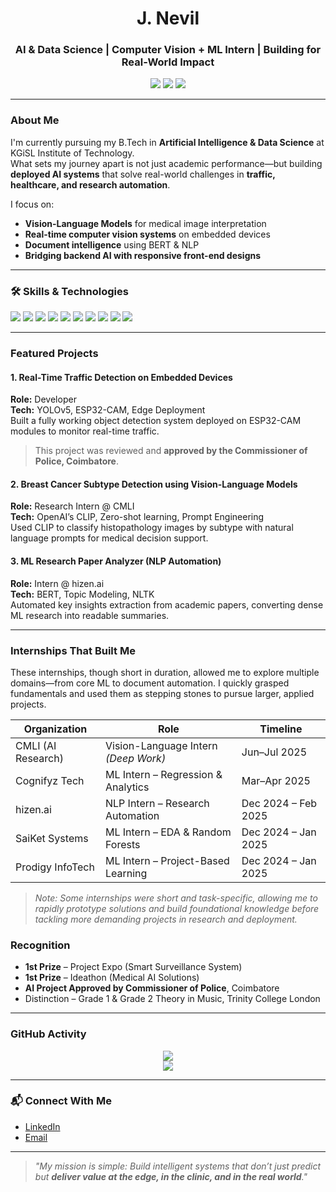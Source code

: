 <h1 align="center">J. Nevil</h1>
<h3 align="center">AI & Data Science | Computer Vision + ML Intern | Building for Real-World Impact</h3>

<p align="center">
  <a href="https://www.linkedin.com/in/nevilj"><img src="https://img.shields.io/badge/LinkedIn-nevilj-blue?style=flat&logo=linkedin" /></a>
  <a href="mailto:nevilj22@gmail.com"><img src="https://img.shields.io/badge/Email-nevilj22@gmail.com-red?style=flat&logo=gmail" /></a>
  <img src="https://komarev.com/ghpvc/?username=your-github-username&label=Profile%20views&color=0e75b6&style=flat" />
</p>

---

###  About Me

I'm currently pursuing my B.Tech in **Artificial Intelligence & Data Science** at KGiSL Institute of Technology.  
What sets my journey apart is not just academic performance—but building **deployed AI systems** that solve real-world challenges in **traffic, healthcare, and research automation**.

I focus on:
- **Vision-Language Models** for medical image interpretation  
- **Real-time computer vision systems** on embedded devices  
- **Document intelligence** using BERT & NLP  
- **Bridging backend AI with responsive front-end designs**

---

### 🛠 Skills & Technologies

<p>
  <img src="https://img.shields.io/badge/Python-3670A0?style=flat&logo=python&logoColor=white"/>
  <img src="https://img.shields.io/badge/JavaScript-F7DF1E?style=flat&logo=javascript&logoColor=black"/>
  <img src="https://img.shields.io/badge/TensorFlow-FF6F00?style=flat&logo=tensorflow&logoColor=white"/>
  <img src="https://img.shields.io/badge/OpenCV-5C3EE8?style=flat&logo=opencv&logoColor=white"/>
  <img src="https://img.shields.io/badge/YOLOv5-8A2BE2?style=flat"/>
  <img src="https://img.shields.io/badge/CLIP-000000?style=flat"/>
  <img src="https://img.shields.io/badge/BERT-yellow?style=flat"/>
  <img src="https://img.shields.io/badge/ESP32--CAM-003B71?style=flat"/>
  <img src="https://img.shields.io/badge/Streamlit-FF4B4B?style=flat&logo=streamlit&logoColor=white"/>
  <img src="https://img.shields.io/badge/GitHub-black?style=flat&logo=github"/>
</p>

---

###  Featured Projects

#### 1. Real-Time Traffic Detection on Embedded Devices
**Role:** Developer  
**Tech:** YOLOv5, ESP32-CAM, Edge Deployment  
Built a fully working object detection system deployed on ESP32-CAM modules to monitor real-time traffic.  
>  This project was reviewed and **approved by the Commissioner of Police, Coimbatore**.

#### 2. Breast Cancer Subtype Detection using Vision-Language Models
**Role:** Research Intern @ CMLI  
**Tech:** OpenAI’s CLIP, Zero-shot learning, Prompt Engineering  
Used CLIP to classify histopathology images by subtype with natural language prompts for medical decision support.

#### 3. ML Research Paper Analyzer (NLP Automation)
**Role:** Intern @ hizen.ai  
**Tech:** BERT, Topic Modeling, NLTK  
Automated key insights extraction from academic papers, converting dense ML research into readable summaries.

---
###  Internships That Built Me

These internships, though short in duration, allowed me to explore multiple domains—from core ML to document automation. I quickly grasped fundamentals and used them as stepping stones to pursue larger, applied projects.

| Organization        | Role                                  | Timeline              |
|---------------------|----------------------------------------|-----------------------|
| CMLI (AI Research)  | Vision-Language Intern *(Deep Work)*   | Jun–Jul 2025          |
| Cognifyz Tech       | ML Intern – Regression & Analytics     | Mar–Apr 2025          |
| hizen.ai            | NLP Intern – Research Automation       | Dec 2024 – Feb 2025   |
| SaiKet Systems      | ML Intern – EDA & Random Forests       | Dec 2024 – Jan 2025   |
| Prodigy InfoTech    | ML Intern – Project-Based Learning     | Dec 2024 – Jan 2025   |

> *Note: Some internships were short and task-specific, allowing me to rapidly prototype solutions and build foundational knowledge before tackling more demanding projects in research and deployment.*

###  Recognition

- **1st Prize** – Project Expo (Smart Surveillance System)  
- **1st Prize** – Ideathon (Medical AI Solutions)  
- **AI Project Approved by Commissioner of Police**, Coimbatore  
- Distinction – Grade 1 & Grade 2 Theory in Music, Trinity College London

---

###  GitHub Activity

<p align="center">
  <img src="https://github-readme-stats.vercel.app/api?username=your-github-username&show_icons=true&theme=tokyonight" />
  <br />
  <img src="https://github-readme-streak-stats.herokuapp.com/?user=your-github-username&theme=tokyonight" />
</p>

---

### 📬 Connect With Me

- [LinkedIn](https://www.linkedin.com/in/nevilj)  
- [Email](mailto:nevilj22@gmail.com)

---

> *"My mission is simple: Build intelligent systems that don’t just predict but **deliver value at the edge, in the clinic, and in the real world**."*

